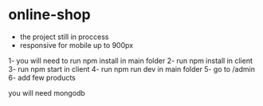 # online-shop
* the project still in proccess 
* responsive for mobile up to 900px 

1- you will need to run npm install in main folder
2- run npm install in client
3- run npm start in client
4- run npm run dev in main folder
5- go to /admin 
6- add few products 

you will need mongodb 
